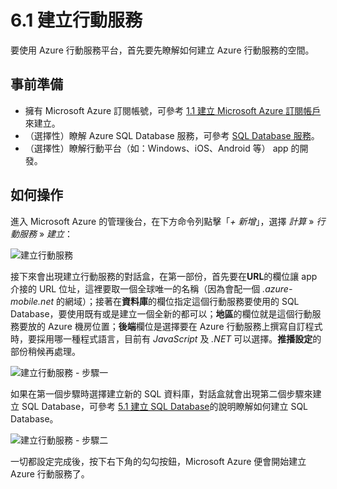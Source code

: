 # 6.1 建立行動服務

要使用 Azure 行動服務平台，首先要先瞭解如何建立 Azure 行動服務的空間。

## 事前準備

* 擁有 Microsoft Azure 訂閱帳號，可參考 [1.1 建立 Microsoft Azure 訂閱帳戶](chapter01/01_signup.md)來建立。
* （選擇性）瞭解 Azure SQL Database 服務，可參考 [SQL Database 服務](chapter05/README.md)。
* （選擇性）瞭解行動平台（如：Windows、iOS、Android 等） app 的開發。

## 如何操作

進入 Microsoft Azure 的管理後台，在下方命令列點擊「_+ 新增_」，選擇 _計算_ » _行動服務_ » _建立_：

![建立行動服務](https://skgitbook.blob.core.windows.net/azurerecipestw/6-1-1-create-mobile-service.png)

接下來會出現建立行動服務的對話盒，在第一部份，首先要在**URL**的欄位讓 app 介接的 URL 位址，這裡要取一個全球唯一的名稱（因為會配一個 _.azure-mobile.net_ 的網域）；接著在**資料庫**的欄位指定這個行動服務要使用的 SQL Database，要使用既有或是建立一個全新的都可以；**地區**的欄位就是這個行動服務要放的 Azure 機房位置；**後端**欄位是選擇要在 Azure 行動服務上撰寫自訂程式時，要採用哪一種程式語言，目前有 _JavaScript_ 及 _.NET_ 可以選擇。**推播設定**的部份稍候再處理。

![建立行動服務 - 步驟一](https://skgitbook.blob.core.windows.net/azurerecipestw/6-1-2-create-mobile-service-step1.png)

如果在第一個步驟時選擇建立新的 SQL 資料庫，對話盒就會出現第二個步驟來建立 SQL Database，可參考 [5.1 建立 SQL Database](chapter05/01_create_sql_database.md)的說明瞭解如何建立 SQL Database。

![建立行動服務 - 步驟二](https://skgitbook.blob.core.windows.net/azurerecipestw/6-1-3-create-mobile-service-step2.png)

一切都設定完成後，按下右下角的勾勾按鈕，Microsoft Azure 便會開始建立 Azure 行動服務了。